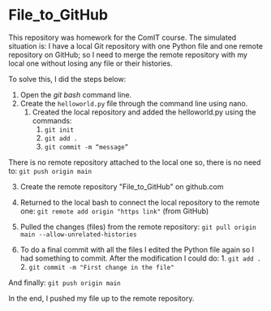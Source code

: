 # File_to_GitHub

This repository was homework for the ComIT course. The simulated situation is: I have a local Git repository with one Python file and one remote repository on GitHub; so I need to merge the remote repository with my local one without losing any file or their histories.

To solve this, I did the steps below:

1. Open the *git bash* command line.
2. Create the `helloworld.py` file through the command line using nano.
    1.  Created the local repository and added the helloworld.py using the commands:
        1. `git init`
        2. `git add .`
        3. `git commit -m “message”`

There is no remote repository attached to the local one so, there is no need to: `git push origin main`

3. Create the remote repository "File_to_GitHub" on github.com

4. Returned to the local bash to connect the local repository to the remote one: `git remote add origin "https link"` (from GitHub)

5. Pulled the changes (files) from the remote repository: `git pull origin main --allow-unrelated-histories`

6. To do a final commit with all the files I edited the Python file again so I had something to commit. After the modification I could do:
        1.  `git add .`
        2.   `git commit -m "First change in the file"`

And finally: `git push origin main`

In the end, I pushed my file up to the remote repository.
